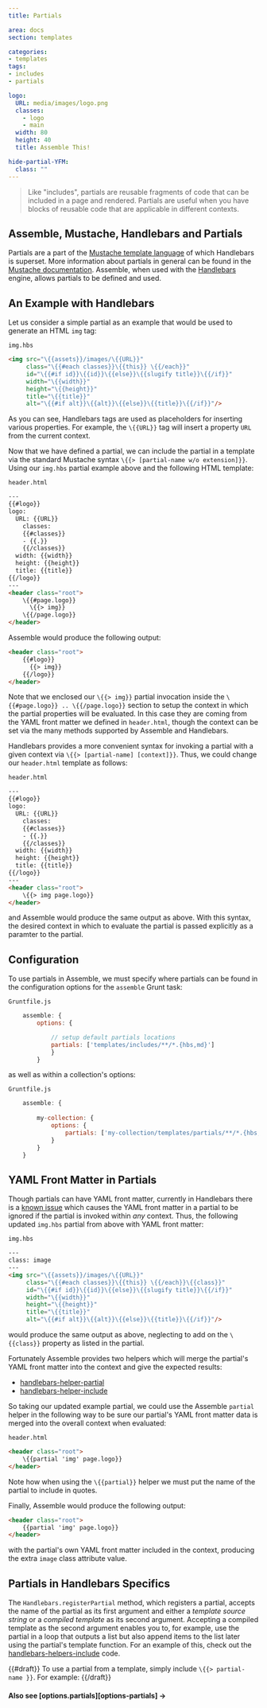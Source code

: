 ```yaml
---
title: Partials

area: docs
section: templates

categories:
- templates
tags:
- includes
- partials

logo:
  URL: media/images/logo.png
  classes:
    - logo
    - main
  width: 80
  height: 40
  title: Assemble This!

hide-partial-YFM:
  class: ""
---
```


> Like "includes", partials are reusable fragments of code that can be included in a page and rendered. Partials are useful when you have blocks of reusable code that are applicable in different contexts.

## Assemble, Mustache, Handlebars and Partials

Partials are a part of the [Mustache template language](http://mustache.github.io/) of which Handlebars is superset.  More information about partials in general can be found in the [Mustache documentation](http://mustache.github.io/mustache.5.html). Assemble, when used with the [Handlebars](http://handlebarsjs.com/) engine, allows partials to be defined and used. 

## An Example with Handlebars

Let us consider a simple partial as an example that would be used to generate an HTML `img` tag:

`img.hbs`
```html
<img src="\{{assets}}/images/\{{URL}}"
     class="\{{#each classes}}\{{this}} \{{/each}}"
     id="\{{#if id}}\{{id}}\{{else}}\{{slugify title}}\{{/if}}"
     width="\{{width}}"
     height="\{{height}}"
     title="\{{title}}"
     alt="\{{#if alt}}\{{alt}}\{{else}}\{{title}}\{{/if}}"/>
```

As you can see, Handlebars tags are used as placeholders for inserting various properties. For example, the `\{{URL}}` tag will insert a property `URL` from the current context.

Now that we have defined a partial, we can include the partial in a template via the standard Mustache syntax `\{{> [partial-name w/o extension]}}`.  Using our `img.hbs` partial example above and the following HTML template:

`header.html`
```html
---
{{#logo}}
logo:
  URL: {{URL}}
    classes:
    {{#classes}}
    - {{.}}
    {{/classes}}
  width: {{width}}
  height: {{height}}
  title: {{title}}
{{/logo}}
---
<header class="root">
    \{{#page.logo}}
      \{{> img}}
    \{{/page.logo}}
</header>
```
Assemble would produce the following output:

```html
<header class="root">
    {{#logo}}
      {{> img}}
    {{/logo}}
</header>
```

Note that we enclosed our `\{{> img}}` partial invocation inside the `\{{#page.logo}} .. \{{/page.logo}}` section to setup the context in which the partial properties will be evaluated.  In this case they are coming from the YAML front matter we defined in `header.html`, though the context can be set via the many methods supported by Assemble and Handlebars.

Handlebars provides a more convenient syntax for invoking a partial with a given context via `\{{> [partial-name] [context]}}`. Thus, we could change our `header.html` template as follows:

`header.html`
```html
---
{{#logo}}
logo:
  URL: {{URL}}
    classes:
    {{#classes}}
    - {{.}}
    {{/classes}}
  width: {{width}}
  height: {{height}}
  title: {{title}}
{{/logo}}
---
<header class="root">
    \{{> img page.logo}}
</header>
```
and Assemble would produce the same output as above. With this syntax, the desired context in which to evaluate the partial is passed explicitly as a paramter to the partial.

## Configuration

To use partials in Assemble, we must specify where partials can be found in the configuration options for the `assemble` Grunt task:

`Gruntfile.js`
```js
    assemble: {
        options: {

            // setup default partials locations
            partials: ['templates/includes/**/*.{hbs,md}']
            }
        }
```

as well as within a collection's options:

`Gruntfile.js`
```js
    assemble: {
      
        my-collection: {
            options: {
                partials: ['my-collection/templates/partials/**/*.{hbs,md}']
            }
        }
    }
```

## YAML Front Matter in Partials

Though partials can have YAML front matter, currently in Handlebars there is a [known issue](https://github.com/wycats/handlebars.js/pull/182) which causes the YAML front matter in a partial to be ignored if the partial is invoked within *any* context. Thus, the following updated `img.hbs` partial from above with YAML front matter:

`img.hbs`
```html
---
class: image
---
<img src="\{{assets}}/images/\{{URL}}"
     class="\{{#each classes}}\{{this}} \{{/each}}\{{class}}"
     id="\{{#if id}}\{{id}}\{{else}}\{{slugify title}}\{{/if}}"
     width="\{{width}}"
     height="\{{height}}"
     title="\{{title}}"
     alt="\{{#if alt}}\{{alt}}\{{else}}\{{title}}\{{/if}}"/>
```

would produce the same output as above, neglecting to add on the `\{{class}}` property as listed in the partial.

Fortunately Assemble provides two helpers which will merge the partial's YAML front matter into the context and give the expected results:

* [handlebars-helper-partial](https://github.com/helpers/handlebars-helper-partial)
* [handlebars-helper-include](https://github.com/helpers/handlebars-helper-include)

So taking our updated example partial, we could use the Assemble `partial` helper in the following way to be sure our partial's YAML front matter data is merged into the overall context when evaluated:

`header.html`
```html
<header class="root">
    \{{partial 'img' page.logo}}
</header>
```

Note how when using the `\{{partial}}` helper we must put the name of the partial to include in quotes.

Finally, Assemble would produce the following output:

```html
<header class="root">
    {{partial 'img' page.logo}}
</header>
```
with the partial's own YAML front matter included in the context, producing the extra `image` class attribute value.

## Partials in Handlebars Specifics

The `Handlebars.registerPartial` method, which registers a partial, accepts the name of the partial as its first argument and either a _template source string_ or a _compiled template_ as its second argument. Accepting a compiled template as the second argument enables you to, for example, use the partial in a loop that outputs a list but also append items to the list later using the partial's template function. For an example of this, check out the [handlebars-helpers-include](https://github.com/helpers/handlebars-helper-include/blob/master/index.js) code.


{{#draft}}
To use a partial from a template, simply include `\{{> partial-name }}`. For example:
{{/draft}}

#### Also see [options.partials][options-partials] →
